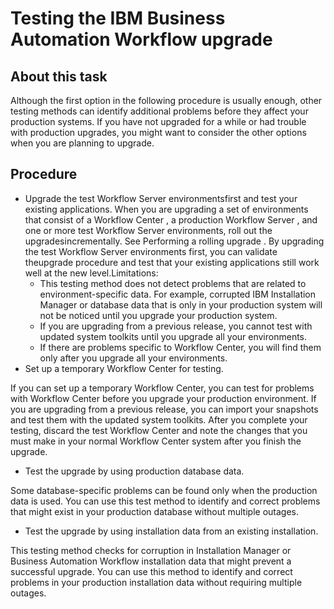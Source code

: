 # Testing the IBM Business Automation Workflow upgrade

## About this task

Although the first option in the following procedure is usually enough, other testing methods can
identify additional problems before they affect your production systems. If you have not upgraded
for a while or had trouble with production upgrades, you might want to consider the other options
when you are planning to upgrade.

## Procedure

- Upgrade the test Workflow Server environmentsfirst and test your existing applications. When you are upgrading a set of environments that consist of a Workflow Center , a production Workflow Server , and one or more test Workflow Server environments, roll out the upgradesincrementally. See Performing a rolling upgrade . By upgrading the test Workflow Server environments first, you can validate theupgrade procedure and test that your existing applications still work well at the new level.Limitations:
    - This testing method does not detect problems that are related to environment-specific data. For
example, corrupted IBM Installation
Manager or database
data that is only in your production system will not be noticed until you upgrade your production
system.
    - If you are upgrading from a previous release, you cannot test with updated system toolkits until
you upgrade all your environments.
    - If there are problems specific to Workflow Center, you will find them only after you upgrade all your environments.
- Set up a temporary Workflow Center for
testing.

 If you can set up a temporary Workflow Center,
you can test for problems with Workflow Center
before you upgrade your production environment. If you are upgrading from a previous release, you
can import your snapshots and test them with the updated system toolkits. After you complete your
testing, discard the test Workflow Center and note
the changes that you must make in your normal Workflow Center system after you finish the upgrade.
- Test the upgrade by using production database data.

Some database-specific problems can be found only when the production data is used. You can use
this test method to identify and correct problems that might exist in your production database
without multiple outages.
- Test the upgrade by using installation data from an
existing installation.

This testing method checks for corruption in Installation Manager or Business Automation Workflow installation data that might prevent a
successful upgrade. You can use this method to identify and correct problems in your production
installation data without requiring multiple outages.